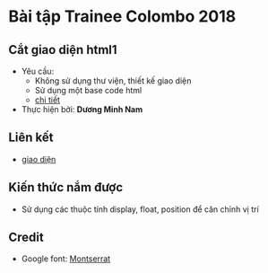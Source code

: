 # Bài tập Trainee Colombo 2018
## Cắt giao diện html1
- Yêu cầu:
	- Không sử dụng thư viện, thiết kế giao diện
	- Sử dụng một base code html
	- [chi tiết](https://github.com/colombo-trainee/trainee_2018/blob/master/frontend/simple%20pc/1671.psd)
- Thực hiện bởi: **Dương Minh Nam**

## Liên kết
- [giao diện](https://duongnam99.github.io/Html-1/)
## Kiến thức nắm được

- Sử dụng các thuộc tính display, float, position để căn chỉnh vị trí 

## Credit
- Google font: [Montserrat](https://fonts.google.com/specimen/Montserrat)
